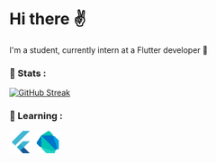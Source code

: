 <h1>
  Hi there ✌️
</h1>

I'm a student, currently intern at a Flutter developer 📖

### 🔹 Stats :

[![GitHub Streak](https://github-readme-streak-stats.herokuapp.com?user=nurad1love&theme=dark&hide_border=true&border_radius=4.7&locale=ru)](https://git.io/streak-stats)

### 🔹 Learning :
<div>
  <img src="https://github.com/devicons/devicon/blob/master/icons/flutter/flutter-original.svg" title="Flutter" alt="Flutter" width="40" height="40"/>&nbsp;
   <img src="https://github.com/devicons/devicon/blob/master/icons/dart/dart-original.svg" title="Dart" alt="Dart" width="40" height="40"/>&nbsp;
</div>
